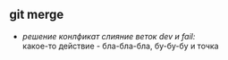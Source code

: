 ## git merge

- _решение конлфикат слияние веток dev и fail:_  
какое-то действие - бла-бла-бла, бу-бу-бу и точка